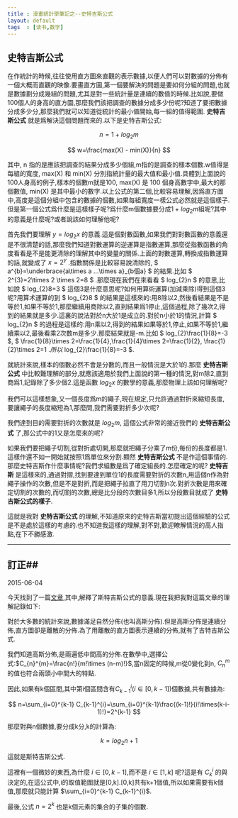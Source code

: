 ```yaml
---
title : 漫畫統計學筆記之--史特吉斯公式
layout: default
tags  : [读书,数学]
---
```


## 史特吉斯公式 ##
在作統計的時候,往往使用直方圖來直觀的表示數據,以便人們可以對數據的分佈有一個大概而直觀的映像.要畫直方圖,第一個要解決的問題是要如何分組的問題,也就是數據劃分成幾組的問題,尤其是對一些統計量是連續的數值的時候.比如說,要做100個人的身高的直方圖,那麼我們該把調查的數據分成多少份呢?知道了要把數據分成多少分,那麼我們就可以知道從統計的最小值開始,每一組的值得範圍. __史特吉斯公式__ 就是爲解決這個問題而來的.以下是史特吉斯公式:

$$
n=1+log_{2} m  
$$

$$
w=\frac{max(X) - min(X)}{n}
$$

其中, n 指的是應該把調查的結果分成多少個組,m指的是調查的樣本個數.w值得是每組的寬度, max(X) 和 min(X) 分別指統計量的最大值和最小值.具體到上面說的100人身高的例子,樣本的個數m就是100, max(X) 是 100 個身高數字中,最大的那個數值, min(X) 是其中最小的數字.以上公式的第二個,比較容易理解,因爲直方圖中,高度是這個分組中包含的數據的個數,如果每組寬度一樣公式必然就是這個樣子.但是第一個公式爲什麼是這樣樣子呢?爲什麼m個數據要分成$1+log_{2}m$組呢?其中的意義是什麼呢?或者說該如何理解他呢?

首先我們要理解 $y=log_{2}x$ 的意義.這是個對數函數,如果我們對對數函數的意義還是不很清楚的話,那麼我們知道對數運算的逆運算是指數運算,那麼從指數函數的角度看看是不是能更清除的理解其中的變量的關係.上面的對數運算,轉換成指數運算的話,就變成了 $x=2^{y}$ .指數關係是比較容易說清除的, $ a^{b}=\underbrace{a\times a ...\times a}\_{b個a} $ 的結果.比如 $ 2^{3}=2\times 2 \times 2=8 $ .那麼現在我們在來看看 $ log_{2}n $ 的意思,比如說 $ log_{2}8=3 $ 這個3是什麼意思呢?如何用算術運算(加減乘除)得到這個3呢?用算术運算的到 $ log_{2}8 $ 的結果是這樣來的:用8除以2,然後看結果是不是等於1,如果不等於1,那麼繼續用商除以2,直到結果爲1停止,這個過程,除了幾次2,得到的結果就是多少.這裏的說法對於n大於1是成立的.對於n小於1的情況,計算 $ log_{2}n $ 的過程是這樣的:用n乘以2,得到的結果如果等於1,停止,如果不等於1,繼續乘以2,最後看乘2次数m是多少.那麼結果就是-m.比如 $ log_{2}\frac{1}{8}=-3 $, $ \frac{1}{8}\times 2=\frac{1}{4},\frac{1}{4}\times 2=\frac{1}{2}, \frac{1}{2}\times 2=1 $.所以$ log_{2}\frac{1}{8}=-3 $.

就統計來說,樣本的個數必然不會是分數的,而且一般情況是大於1的.那麼 __史特吉斯公式__ 中比較難理解的部分,就應該適用於我們上面說的第一種的情況,對m除2,直到商爲1,記錄除了多少個2.這是函數 $log_{2}x$ 的數學的意義,那麼物理上該如何理解呢?

我們可以這樣想象,又一個長度爲m的繩子,現在規定,只允許通過對折來縮短長度,要讓繩子的長度縮短為1,那麼問,我們需要對折多少次呢?

我們達到目的需要對折的次數就是 $log_{2}m$, 這個公式非常的接近我們的 __史特吉斯公式__ 了,那公式中的1又是怎麼來的呢?

如果我們要把繩子切割,從對折處切開,那麼就把繩子分乘了m份,每份的長度都是1.這樣作還不如一開始就按照1爲單位來分割.顯然 __史特吉斯公式__ 不是作這個事情的.那麼史特吉斯作什麼事情呢?我們求組數是爲了確定組長的.怎麼確定的呢? __史特吉斯__ 是這樣來的,通過對摺,找到要達到單位1的長度需要對折的次數n,用這個n作為對繩子操作的次數,但是不是對折,而是把繩子拉直了用刀切割n次.對折次數是用來確定切割的次數的,而切割的次數,總是比分段的次數目多1,所以分段數目就成了 __史特吉斯公式的樣子__.

這就是我對 __史特吉斯公式__ 的理解,不知道原來的史特吉斯當初提出這個經驗的公式是不是處於這樣的考慮的.也不知道我這樣的理解,對不對,歡迎瞭解情況的高人指點,在下不勝感激.

----

## 訂正##

2015-06-04

今天找到了一篇[文章](http://robjhyndman.com/papers/sturges.pdf "斯特吉斯公式的問題"),其中,解釋了斯特吉斯公式的意義.現在我把我對這篇文章的理解記錄如下:

對於大多數的統計來說,數據滿足自然分佈(也叫高斯分佈).但是高斯分佈是連續分佈,直方圖卻是離散的分佈.為了用離散的直方圖表示連續的分佈,就有了吉特吉斯公式.

我們知道高斯分佈,是兩遍低中間高的分佈.在數學中,選擇公式:$C_{n}^{m}=\frac{n!}{m!\times (n-m)!}$,當n固定的時候,m從0變化到n, $C_{n}^{m}$的值也符合兩頭小中間大的特點.

因此,如果有k個區間,其中第i個區間含有$C_{k-1}^{i}  (i \in [0,k-1])$個數據,共有數據為:

$$
 n=\sum_{i=0}^{k-1} C_{k-1}^{i}=\sum_{i=0}^{k-1}\frac{(k-1)!}{i!\times(k-i-1)!}=2^{k-1}
$$

那麼對與n個數據,要分成k分,k的計算為:

$$
k=log_{2}n+1
$$

這就是斯特吉斯公式.

這裡有一個微妙的東西,為什麼 $i \in [0,k-1]$,而不是 $i \in [1,k]$ 呢?這是有 $C_{k}^{i}$ 的與決定的,在這公式中,i的取值範圍就是[0,k].[0,k]共有k+1個值,所以如果需要有k個值,那麼就只能計算 $\sum_{i=0}^{k-1} C_{k-1}^{i}$.

最後,公式 $n=2^{k}$ 也是k個元素的集合的子集的個數.

